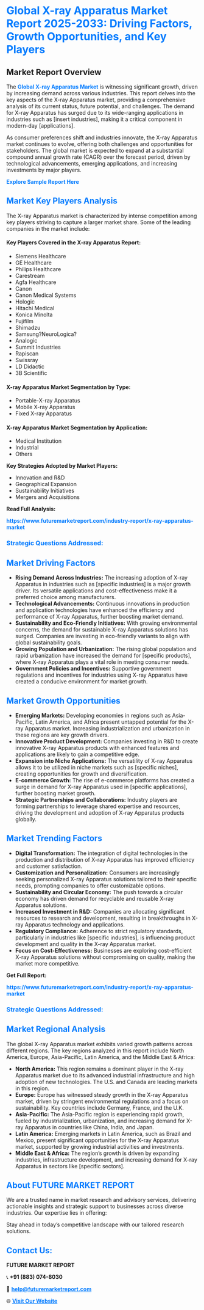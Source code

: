 <h1 style="color: #007BFF;">Global X-ray Apparatus Market Report 2025-2033: Driving Factors, Growth Opportunities, and Key Players</h1>

<section id="overview">
<h2>Market Report Overview</h2>
<p>The <a href="https://www.futuremarketreport.com/industry-report/x-ray-apparatus-market" style="color: #007BFF; text-decoration: none;"><strong>Global X-ray Apparatus Market</strong></a> is witnessing significant growth, driven by increasing demand across various industries. This report delves into the key aspects of the X-ray Apparatus market, providing a comprehensive analysis of its current status, future potential, and challenges. The demand for X-ray Apparatus has surged due to its wide-ranging applications in industries such as [insert industries], making it a critical component in modern-day [applications].</p>
<p>As consumer preferences shift and industries innovate, the X-ray Apparatus market continues to evolve, offering both challenges and opportunities for stakeholders. The global market is expected to expand at a substantial compound annual growth rate (CAGR) over the forecast period, driven by technological advancements, emerging applications, and increasing investments by major players.</p>
</section>

<section id="overview">
<p><a href="https://www.futuremarketreport.com/request-sample/reportId=58664" style="color: #007BFF; text-decoration: none;"><strong>Explore Sample Report Here</strong></a></p>
</section>

<section id="key-players">
<h2 style="color: #007BFF;">Market Key Players Analysis</h2>
<p>The X-ray Apparatus market is characterized by intense competition among key players striving to capture a larger market share. Some of the leading companies in the market include:</p>
<h4>Key Players Covered in the X-ray Apparatus Report:</h4>
<ul><li>Siemens Healthcare</li><li>GE Healthcare</li><li>Philips Healthcare</li><li>Carestream</li><li>Agfa Healthcare</li><li>Canon</li><li>Canon Medical Systems</li><li>Hologic</li><li>Hitachi Medical</li><li>Konica Minolta</li><li>Fujifilm</li><li>Shimadzu</li><li>Samsung?NeuroLogica?</li><li>Analogic</li><li>Summit Industries</li><li>Rapiscan</li><li>Swissray</li><li>LD Didactic</li><li>3B Scientific</li></ul>
<h4>X-ray Apparatus Market Segmentation by Type:</h4>
<ul><li>Portable-X-ray Apparatus</li><li>Mobile X-ray Apparatus</li><li>Fixed X-ray Apparatus</li></ul>

<h4>X-ray Apparatus Market Segmentation by Application:</h4>
<ul><li>Medical Institution</li><li>Industrial</li><li>Others</li></ul>
<p><strong>Key Strategies Adopted by Market Players:</strong></p>
<ul>
<li>Innovation and R&D</li>
<li>Geographical Expansion</li>
<li>Sustainability Initiatives</li>
<li>Mergers and Acquisitions</li>
</ul>
</section>

<section>
<p><strong>Read Full Analysis: </strong></p><a href="https://www.futuremarketreport.com/industry-report/x-ray-apparatus-market" style="color: #007BFF; text-decoration: none;"><strong>https://www.futuremarketreport.com/industry-report/x-ray-apparatus-market</strong></a>
<h3 style="color: #007BFF;">Strategic Questions Addressed:</h3>
</section>

<section id="driving-factors">
<h2 style="color: #007BFF;">Market Driving Factors</h2>
<ul>
<li><strong>Rising Demand Across Industries:</strong> The increasing adoption of X-ray Apparatus in industries such as [specific industries] is a major growth driver. Its versatile applications and cost-effectiveness make it a preferred choice among manufacturers.</li>
<li><strong>Technological Advancements:</strong> Continuous innovations in production and application technologies have enhanced the efficiency and performance of X-ray Apparatus, further boosting market demand.</li>
<li><strong>Sustainability and Eco-Friendly Initiatives:</strong> With growing environmental concerns, the demand for sustainable X-ray Apparatus solutions has surged. Companies are investing in eco-friendly variants to align with global sustainability goals.</li>
<li><strong>Growing Population and Urbanization:</strong> The rising global population and rapid urbanization have increased the demand for [specific products], where X-ray Apparatus plays a vital role in meeting consumer needs.</li>
<li><strong>Government Policies and Incentives:</strong> Supportive government regulations and incentives for industries using X-ray Apparatus have created a conducive environment for market growth.</li>
</ul>
</section>

<section id="growth-opportunities">
<h2 style="color: #007BFF;">Market Growth Opportunities</h2>
<ul>
<li><strong>Emerging Markets:</strong> Developing economies in regions such as Asia-Pacific, Latin America, and Africa present untapped potential for the X-ray Apparatus market. Increasing industrialization and urbanization in these regions are key growth drivers.</li>
<li><strong>Innovative Product Development:</strong> Companies investing in R&D to create innovative X-ray Apparatus products with enhanced features and applications are likely to gain a competitive edge.</li>
<li><strong>Expansion into Niche Applications:</strong> The versatility of X-ray Apparatus allows it to be utilized in niche markets such as [specific niches], creating opportunities for growth and diversification.</li>
<li><strong>E-commerce Growth:</strong> The rise of e-commerce platforms has created a surge in demand for X-ray Apparatus used in [specific applications], further boosting market growth.</li>
<li><strong>Strategic Partnerships and Collaborations:</strong> Industry players are forming partnerships to leverage shared expertise and resources, driving the development and adoption of X-ray Apparatus products globally.</li>
</ul>
</section>

<section id="trending-factors">
<h2 style="color: #007BFF;">Market Trending Factors</h2>
<ul>
<li><strong>Digital Transformation:</strong> The integration of digital technologies in the production and distribution of X-ray Apparatus has improved efficiency and customer satisfaction.</li>
<li><strong>Customization and Personalization:</strong> Consumers are increasingly seeking personalized X-ray Apparatus solutions tailored to their specific needs, prompting companies to offer customizable options.</li>
<li><strong>Sustainability and Circular Economy:</strong> The push towards a circular economy has driven demand for recyclable and reusable X-ray Apparatus solutions.</li>
<li><strong>Increased Investment in R&D:</strong> Companies are allocating significant resources to research and development, resulting in breakthroughs in X-ray Apparatus technology and applications.</li>
<li><strong>Regulatory Compliance:</strong> Adherence to strict regulatory standards, particularly in industries like [specific industries], is influencing product development and quality in the X-ray Apparatus market.</li>
<li><strong>Focus on Cost-Effectiveness:</strong> Businesses are exploring cost-efficient X-ray Apparatus solutions without compromising on quality, making the market more competitive.</li>
</ul>
</section>

<section>
<p><strong>Get Full Report: </strong></p><a href="https://www.futuremarketreport.com/industry-report/x-ray-apparatus-market" style="color: #007BFF; text-decoration: none;"><strong>https://www.futuremarketreport.com/industry-report/x-ray-apparatus-market</strong></a>
<h3 style="color: #007BFF;">Strategic Questions Addressed:</h3>
</section>


<section id="regional-analysis">
<h2 style="color: #007BFF;">Market Regional Analysis</h2>
<p>The global X-ray Apparatus market exhibits varied growth patterns across different regions. The key regions analyzed in this report include North America, Europe, Asia-Pacific, Latin America, and the Middle East & Africa:</p>
<ul>
<li><strong>North America:</strong> This region remains a dominant player in the X-ray Apparatus market due to its advanced industrial infrastructure and high adoption of new technologies. The U.S. and Canada are leading markets in this region.</li>
<li><strong>Europe:</strong> Europe has witnessed steady growth in the X-ray Apparatus market, driven by stringent environmental regulations and a focus on sustainability. Key countries include Germany, France, and the U.K.</li>
<li><strong>Asia-Pacific:</strong> The Asia-Pacific region is experiencing rapid growth, fueled by industrialization, urbanization, and increasing demand for X-ray Apparatus in countries like China, India, and Japan.</li>
<li><strong>Latin America:</strong> Emerging markets in Latin America, such as Brazil and Mexico, present significant opportunities for the X-ray Apparatus market, supported by growing industrial activities and investments.</li>
<li><strong>Middle East & Africa:</strong> The region’s growth is driven by expanding industries, infrastructure development, and increasing demand for X-ray Apparatus in sectors like [specific sectors].</li>
</ul>
</section>

<footer>
<h2 style="color: #007BFF;">About FUTURE MARKET REPORT</h2>
<p>We are a trusted name in market research and advisory services, delivering actionable insights and strategic support to businesses across diverse industries. Our expertise lies in offering:</p>

<p>Stay ahead in today’s competitive landscape with our tailored research solutions.</p>

<h2 style="color: #007BFF;">Contact Us:</h2>
<p><strong>FUTURE MARKET REPORT</strong></p>
<p>📞 <strong>+91 (883) 074-8030</strong></p>
<p>📧 <strong><a href="mailto:help@futuremarketreport.com" style="color: #007BFF;">help@futuremarketreport.com</a></strong></p>
<p>🌐 <strong><a href="https://www.futuremarketreport.com/" style="color: #007BFF;">Visit Our Website</a></strong></p>
</footer>